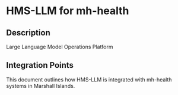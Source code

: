 # HMS-LLM for mh-health

## Description

Large Language Model Operations Platform

## Integration Points

This document outlines how HMS-LLM is integrated with mh-health systems in Marshall Islands.
